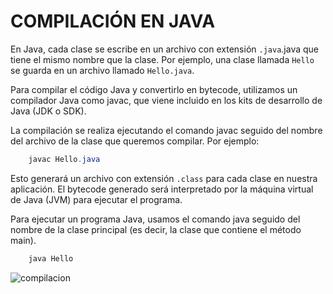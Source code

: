 # COMPILACIÓN EN JAVA
En Java, cada clase se escribe en un archivo con extensión `.java`.java que tiene el mismo nombre que la clase. Por ejemplo, una clase llamada `Hello` se guarda en un archivo llamado `Hello.java`.

Para compilar el código Java y convertirlo en bytecode, utilizamos un compilador Java como javac, que viene incluido en los kits de desarrollo de Java (JDK o SDK).

La compilación se realiza ejecutando el comando javac seguido del nombre del archivo de la clase que queremos compilar. Por ejemplo:

```Java 
	javac Hello.java
```
Esto generará un archivo con extensión `.class` para cada clase en nuestra aplicación. El bytecode generado será interpretado por la máquina virtual de Java (JVM) para ejecutar el programa.

Para ejecutar un programa Java, usamos el comando java seguido del nombre de la clase principal (es decir, la clase que contiene el método main).

```Java 
	java Hello
```

![compilacion](https://i.stack.imgur.com/oQJKx.png "Compiler Java")
